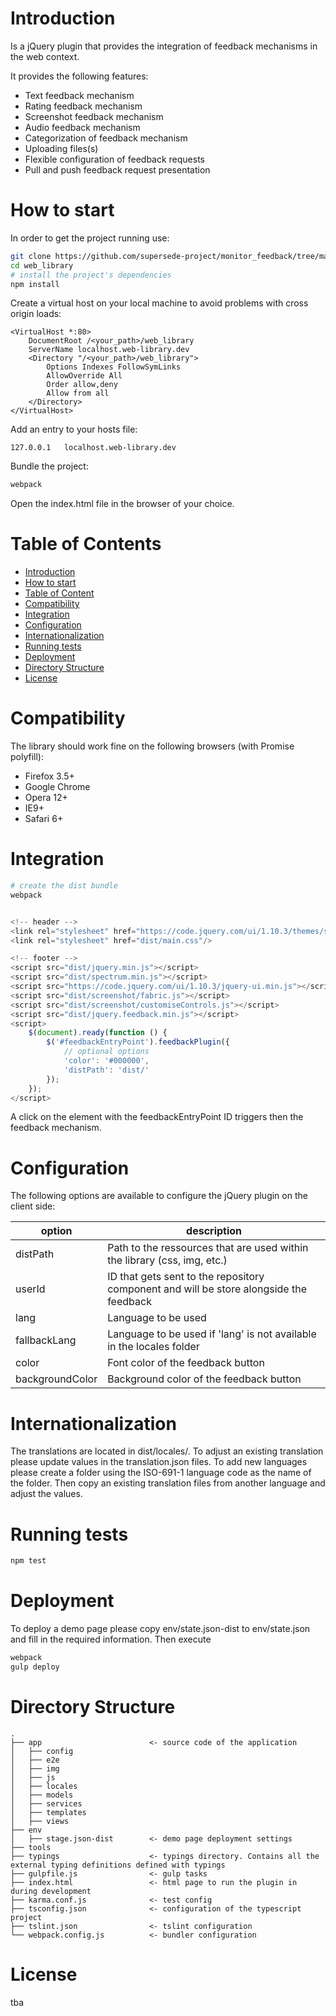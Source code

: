# Introduction

Is a jQuery plugin that provides the integration of feedback mechanisms in the web context. 

It provides the following features:

- Text feedback mechanism
- Rating feedback mechanism
- Screenshot feedback mechanism
- Audio feedback mechanism
- Categorization of feedback mechanism
- Uploading files(s) 
- Flexible configuration of feedback requests
- Pull and push feedback request presentation

# How to start

In order to get the project running use:

```bash
git clone https://github.com/supersede-project/monitor_feedback/tree/master/web_library
cd web_library
# install the project's dependencies
npm install
```

Create a virtual host on your local machine to avoid problems with cross origin loads:

    <VirtualHost *:80>
        DocumentRoot /<your_path>/web_library
        ServerName localhost.web-library.dev
        <Directory "/<your_path>/web_library">
            Options Indexes FollowSymLinks
            AllowOverride All
            Order allow,deny
            Allow from all
        </Directory>
    </VirtualHost>

Add an entry to your hosts file:

    127.0.0.1	localhost.web-library.dev

Bundle the project:

```bash
webpack
```

Open the index.html file in the browser of your choice.

# Table of Contents

- [Introduction](#introduction)
- [How to start](#how-to-start)
- [Table of Content](#table-of-content)
- [Compatibility](#compatibility)
- [Integration](#integration)
- [Configuration](#configuration)
- [Internationalization](#internationalization)
- [Running tests](#running-tests)
- [Deployment](#deployment)
- [Directory Structure](#directory-structure)
- [License](#license)

# Compatibility

The library should work fine on the following browsers (with Promise polyfill):

* Firefox 3.5+
* Google Chrome
* Opera 12+
* IE9+
* Safari 6+

# Integration

```bash
# create the dist bundle
webpack
```

```javascript

<!-- header -->
<link rel="stylesheet" href="https://code.jquery.com/ui/1.10.3/themes/smoothness/jquery-ui.css"/>
<link rel="stylesheet" href="dist/main.css"/>

<!-- footer -->
<script src="dist/jquery.min.js"></script>
<script src="dist/spectrum.min.js"></script>
<script src="https://code.jquery.com/ui/1.10.3/jquery-ui.min.js"></script>
<script src="dist/screenshot/fabric.js"></script>
<script src="dist/screenshot/customiseControls.js"></script>
<script src="dist/jquery.feedback.min.js"></script>
<script>
    $(document).ready(function () {
        $('#feedbackEntryPoint').feedbackPlugin({
            // optional options
            'color': '#000000',
            'distPath': 'dist/'
        });
    });
</script>

```

A click on the element with the feedbackEntryPoint ID triggers then the feedback mechanism.

# Configuration

The following options are available to configure the jQuery plugin on the client side:

|option   |description   |
|---|---|
|distPath   |Path to the ressources that are used within the library (css, img, etc.)   |
|userId|ID that gets sent to the repository component and will be store alongside the feedback|
|lang|Language to be used|
|fallbackLang|Language to be used if 'lang' is not available in the locales folder|
|color|Font color of the feedback button|
|backgroundColor|Background color of the feedback button|

# Internationalization

The translations are located in dist/locales/. To adjust an existing translation please update values in the translation.json files. 
To add new languages please create a folder using the ISO-691-1 language code as the name of the folder. Then copy an existing translation files from another language and adjust the values. 

# Running tests

```bash
npm test
```

# Deployment

To deploy a demo page please copy env/state.json-dist to env/state.json and fill in the required information. Then execute

```bash
webpack
gulp deploy
```

# Directory Structure

```
.
├── app                        <- source code of the application
│   ├── config
│   ├── e2e
│   ├── img
│   ├── js
│   ├── locales
│   ├── models
│   ├── services
│   ├── templates
│   ├── views
├── env
│   ├── stage.json-dist        <- demo page deployment settings
├── tools
├── typings                    <- typings directory. Contains all the external typing definitions defined with typings
├── gulpfile.js                <- gulp tasks
├── index.html                 <- html page to run the plugin in during development
├── karma.conf.js              <- test config
├── tsconfig.json              <- configuration of the typescript project
├── tslint.json                <- tslint configuration
└── webpack.config.js          <- bundler configuration
```


# License

tba
















